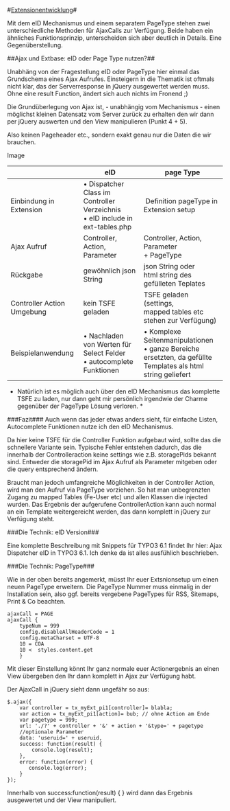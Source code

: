 #[Extensionentwicklung](0100%20Index.markdown)#

Mit dem eID Mechanismus und einem separatem PageType stehen zwei unterschiedliche Methoden für AjaxCalls zur Verfügung. 
Beide haben ein ähnliches Funktionsprinzip, unterscheiden sich aber deutlich in Details. Eine Gegenüberstellung.


##Ajax und Extbase: eID oder Page Type nutzen?##

Unabhäng von der Fragestellung eID oder PageType hier einmal das Grundschema eines Ajax Aufrufes. Einsteigern in die Thematik ist oftmals nicht klar, das der Serverresponse in jQuery ausgewertet werden muss. Ohne eine result Function, ändert sich auch nichts im Fronend ;)

Die Grundüberlegung von Ajax ist, - unabhängig vom Mechanismus - einen möglichst kleinen Datensatz vom Server zurück zu erhalten den wir dann per jQuery auswerten und den View manipulieren (Punkt 4 + 5).

Also keinen Pageheader etc., sondern exakt genau nur die Daten die wir brauchen.

Image

|      | eID | page Type |
|------|-----|-----------|
| Einbindung in Extension | • Dispatcher Class im Controller Verzeichnis<br />• eID include in ext-tables.php | Definition pageType in Extension setup |
| Ajax Aufruf             | Controller, Action, Parameter              | Controller, Action, Parameter <br />+ PageType |
| Rückgabe                | gewöhnlich json String                     | json String oder <br /> html string des gefülleten Teplates  |
| Controller Action Umgebung | kein TSFE geladen                          | TSFE geladen (settings, <br />mapped tables etc stehen zur Verfügung) |
| Beispielanwendung       | • Nachladen von Werten für Select Felder  <br /> • autocomplete Funktionen | • Komplexe Seitenmanipulationen <br /> • ganze Bereiche ersetzten, da gefüllte <br />Templates als html string geliefert |

* Natürlich ist es möglich auch über den eID Mechanismus das komplette TSFE zu laden, nur dann geht mir persönlich irgendwie der Charme gegenüber der PageType Lösung verloren. *


###Fazit###
Auch wenn das jeder etwas anders sieht, für einfache Listen, Autocomplete Funktionen nutze ich den eID Mechanismus.

Da hier keine TSFE für die Controller Funktion aufgebaut wird, sollte das die schnellere Variante sein. Typische Fehler entstehen dadurch, das die innerhalb der Controlleraction keine settings wie z.B. storagePids bekannt sind. Entweder die storagePid im Ajax Aufruf als Parameter mitgeben oder die query entsprechend ändern.

Braucht man jedoch umfangreiche Möglichkeiten in der Controller Action, wird man den Aufruf via PageType vorziehen. So hat man unbegrenzten Zugang zu mapped Tables (Fe-User etc) und allen Klassen die injected wurden. Das Ergebnis der aufgerufene ControllerAction kann auch normal an ein Template weitergereicht werden, das dann komplett in jQuery zur Verfügung steht.

###Die Technik: eID Version###

Eine komplette Beschreibung mit Snippets für TYPO3 6.1 findet Ihr hier: Ajax Dispatcher eID in TYPO3 6.1. Ich denke da ist alles ausfühlich beschrieben.

###Die Technik: PageType###

Wie in der oben bereits angemerkt, müsst Ihr euer Extsnionsetup um einen neuen PageType erweitern. Die PageType Nummer muss einmalig in der Installation sein, also ggf. bereits vergebene PageTypes für RSS, Sitemaps, Print & Co beachten. 

````
ajaxCall = PAGE
ajaxCall {
    typeNum = 999
    config.disableAllHeaderCode = 1
    config.metaCharset = UTF-8
    10 = COA
    10 <  styles.content.get
    }
````
    
Mit dieser Einstellung könnt Ihr ganz normale euer Actionergebnis an einen View übergeben den Ihr dann komplett in Ajax zur Verfügung habt.

Der AjaxCall in jQuery sieht dann ungefähr so aus: 

````
$.ajax({
    var controller = tx_myExt_pi1[controller]= blabla;
    var action = tx_myExt_pi1[action]= bub; // ohne Action am Ende
    var pagetype = 999;
    url: './?' + controller + '&' + action + '&type=' + pagetype
    //optionale Parameter
    data: 'useruid=' + useruid,
    success: function(result) {
        console.log(result);
    },
    error: function(error) {
       console.log(error);
    }
});
````
 
 
Innerhalb von success:function(result) { } wird dann das Ergebnis ausgewertet und der View manipuliert.
